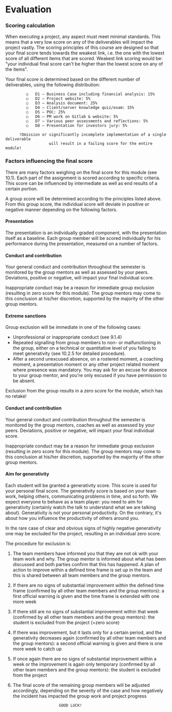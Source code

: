 # Evaluation

### Scoring calculation
 When executing a project, any aspect must meet minimal standards. This means that a very low
 score on any of the deliverables will impact the project vastly. The scoring principles of this
 course are designed so that your final score tends towards the weakest link, i.e. the one with
 the lowest score of all different items that are scored. Weakest link scoring would be: "your
 individual final score can't be higher than the lowest score on any of the items".

 Your final score is determined based on the different number of deliverables, using the
 following distribution:

             ○   D1 – Business Case including financial analysis: 15%
             ○   D2 – Project website: 5%
             ○   D3 – Analysis document: 25%
             ○   D4 – Client/server knowledge quiz/exam: 15%
             ○   D5 – POC: 25%
             ○   D6 – PM work on Gitlab & website: 5%
             ○   D7 – Various peer assessments and reflections: 5%
             ○   D8 – Presentation for investors jury: 5%

          !Omission or significantly incomplete implementation of a single deliverable
                       will result in a failing score for the entire module!

### Factors influencing the final score
 There are many factors weighing on the final score for this module (see 10.1). Each part of the
 assignment is scored according to specific criteria. This score can be influenced by intermediate
 as well as end results of a certain portion.

 A group score will be determined according to the principles listed above. From this group
 score, the individual score will deviate in positive or negative manner depending on the
 following factors.


#### Presentation
 The presentation is an individually graded component, with the presentation itself as a baseline.
 Each group member will be scored individually for his performance during the presentation,
 measured on a number of factors.








#### Conduct and contribution
Your general conduct and contribution throughout the semester is monitored by the group
mentors as well as assessed by your peers. Deviations, positive or negative, will impact your
final individual score.

Inappropriate conduct may be a reason for immediate group exclusion (resulting in zero score
for this module). The group mentors may come to this conclusion at his/her discretion,
supported by the majority of the other group mentors.


#### Extreme sanctions
Group exclusion will be immediate in one of the following cases:

   -   Unprofessional or inappropriate conduct (see 9.1.4)
   -   Repeated signalling from group members to non- or malfunctioning in the group,
       either on a technical or quantitative level of you failing to meet generativity (see 10.2.5
       for detailed procedure).
   -   After a second unexcused absence, on a rostered moment, a coaching moment, a
       presentation moment or any other project related moment where presence was
       mandatory. You may ask for an excuse for absence to your group mentor, and you're
       only excused if you have permission to be absent.

Exclusion from the group results in a zero score for the module, which has no retake!


#### Conduct and contribution
Your general conduct and contribution throughout the semester is monitored by the group
mentors, coaches as well as assessed by your peers. Deviations, positive or negative, will
impact your final individual score.

Inappropriate conduct may be a reason for immediate group exclusion (resulting in zero score
for this module). The group mentors may come to this conclusion at his/her discretion,
supported by the majority of the other group mentors.


#### Aim for generativity
Each student will be granted a generativity score. This score is used for your personal final
score. The generativity score is based on your team work, helping others, communicating
problems in time, and so forth. We expect everyone to behave as a team player: you need to
aim for generativity (certainly watch the talk to understand what we are talking about).
Generativity is not your personal productivity. On the contrary, it's about how you influence the
productivity of others around you.






In the rare case of clear and obvious signs of highly negative generativity one may be
excluded for the project, resulting in an individual zero score.

The procedure for exclusion is:

1. The team members have informed you that they are not ok with your team work and
   why. The group mentor is informed about what has been discussed and both parties
   confirm that this has happened. A plan of action to improve within a defined time frame is
   set up in the team and this is shared between all team members and the group mentors.

2. If there are no signs of substantial improvement within the defined time frame (confirmed by
   all other team members and the group mentors): a first official warning is given and the time
   frame is extended with one more week

3. If there still are no signs of substantial improvement within that week (confirmed by all other
   team members and the group mentors): the student is excluded from the project (=zero
   score)

4. If there was improvement, but it lasts only for a certain period, and the generativity
   decreases again (confirmed by all other team members and the group mentors): a second
   official warning is given and there is one more week to catch up

5. If once again there are no signs of substantial improvement within a week or the
   improvement is again only temporary (confirmed by all other team members and the group
   mentors): the student is excluded from the project

6. The final score of the remaining group members will be adjusted accordingly, depending on
   the severity of the case and how negatively the incident has impacted the group work and
   project progress




                           GOOD LUCK!
